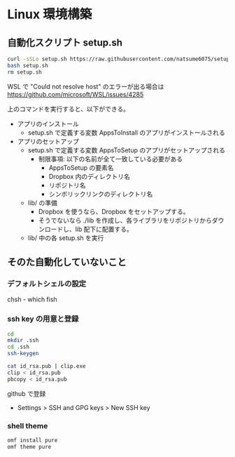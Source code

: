 # Linux 環境構築

## 自動化スクリプト setup.sh

```bash
curl -sSLo setup.sh https://raw.githubusercontent.com/natsume6075/setup/master/linux/setup.sh
bash setup.sh
rm setup.sh
```

WSL で "Could not resolve host" のエラーが出る場合は https://github.com/microsoft/WSL/issues/4285


上のコマンドを実行すると、以下ができる。

- アプリのインストール
    - setup.sh で定義する変数 AppsToInstall のアプリがインストールされる
- アプリのセットアップ
    - setup.sh で定義する変数 AppsToSetup のアプリがセットアップされる
        - 制限事項: 以下の名前が全て一致している必要がある
            - AppsToSetup の要素名
            - Dropbox 内のディレクトリ名
            - リポジトリ名
            - シンボリックリンクのディレクトリ名
    - lib/ の準備
        - Dropbox を使うなら、Dropbox をセットアップする。
        - そうでないなら ./lib を作成し、各ライブラリをリポジトリからダウンロードし、lib 配下に配置する。
    - lib/ 中の各 setup.sh を実行

## そのた自動化していないこと

### デフォルトシェルの設定
chsh - which fish

### ssh key の用意と登録

```bash
cd
mkdir .ssh
cd .ssh
ssh-keygen
```

```bash
cat id_rsa.pub | clip.exe
clip < id_rsa.pub
pbcopy < id_rsa.pub
```

github で登録

- Settings > SSH and GPG keys > New SSH key


### shell theme

```bash
omf install pure
omf theme pure
```

